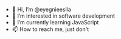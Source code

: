 - 👋 Hi, I’m @eyegnieeslla
- 👀 I’m interested in software development
- 🌱 I’m currently learning JavaScript
- 📫 How to reach me, just don't

<!---
eyegnieeslla/eyegnieeslla is a ✨ special ✨ repository because its `README.md` (this file) appears on your GitHub profile.
You can click the Preview link to take a look at your changes.
--->
